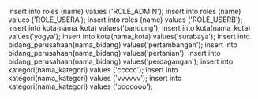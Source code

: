 insert into roles (name) values ('ROLE_ADMIN');
insert into roles (name) values ('ROLE_USERA');
insert into roles (name) values ('ROLE_USERB');
insert into kota(nama_kota) values('bandung');
insert into kota(nama_kota) values('yogya');
insert into kota(nama_kota) values('surabaya');
insert into bidang_perusahaan(nama_bidang) values('pertambangan');
insert into bidang_perusahaan(nama_bidang) values('pertanian');
insert into bidang_perusahaan(nama_bidang) values('perdagangan');                                      insert into kategori(nama_kategori) values ('ccccc');
insert into kategori(nama_kategori) values ('vvvvvv');
insert into kategori(nama_kategori) values ('ooooooo');

